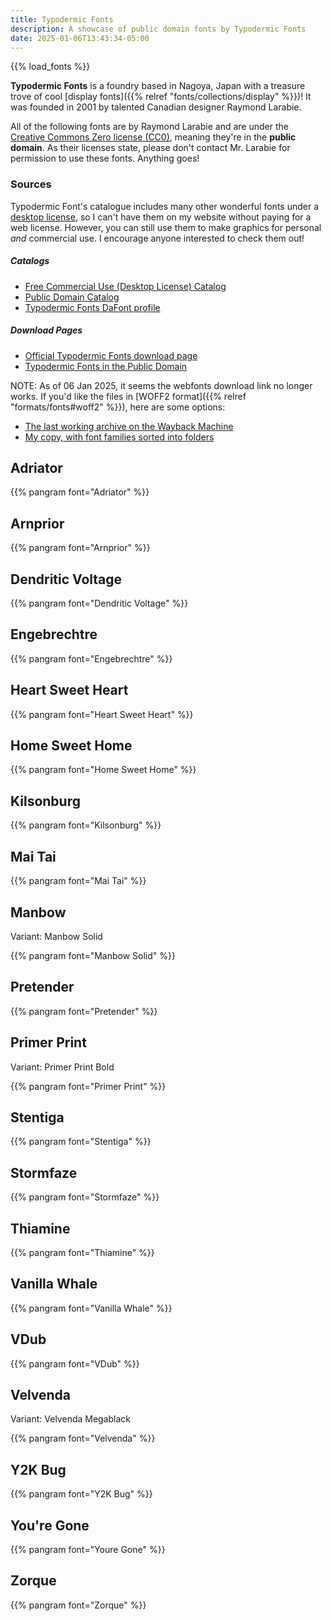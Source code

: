 ```yaml
---
title: Typodermic Fonts
description: A showcase of public domain fonts by Typodermic Fonts
date: 2025-01-06T13:43:34-05:00
---
```


{{% load_fonts %}}

**Typodermic Fonts** is a foundry based in Nagoya, Japan with a treasure trove of cool
[display fonts]({{% relref "fonts/collections/display" %}})!
It was founded in 2001 by talented Canadian designer Raymond Larabie.

All of the following fonts are by Raymond Larabie and are under the
[Creative Commons Zero license (CC0)](https://creativecommons.org/publicdomain/zero/1.0),
meaning they're in the **public domain**. As their licenses state, please don't
contact Mr. Larabie for permission to use these fonts. Anything goes!

### Sources

Typodermic Font's catalogue includes many other wonderful fonts under a
[desktop license](https://typodermicfonts.com/end-user-license-agreement),
so I can't have them on my website without paying for a web license. However, you can
still use them to make graphics for personal *and* commercial use. I encourage anyone
interested to check them out!

##### Catalogs

- [Free Commercial Use (Desktop License) Catalog](https://typodermicfonts.com/wp-content/uploads/2024/06/typodermic-free-fonts-2024a.pdf)
- [Public Domain Catalog](https://typodermicfonts.com/wp-content/uploads/2024/06/typodermic-public-domain-2024-04.pdf)
- [Typodermic Fonts DaFont profile](https://www.dafont.com/typodermic-fonts.d1705)

##### Download Pages

- [Official Typodermic Fonts download page](https://typodermicfonts.com/downloads)
- [Typodermic Fonts in the Public Domain](https://typodermicfonts.com/public-domain)

<span class="tertiary">NOTE</span>:
As of 06 Jan 2025, it seems the webfonts download link no longer works.
If you'd like the files in [WOFF2 format]({{% relref "formats/fonts#woff2" %}}),
here are some options:

- [The last working archive on the Wayback Machine](https://web.archive.org/web/20240911192441/https://typodermicfonts.com/public-domain)
- [My copy, with font families sorted into folders](https://github.com/mimvoid/neocities-site/blob/main/src/content/design/fonts/collections/typodermic/typodermic-public-domain-webfonts-2024-04.zip)

## Adriator

{{% pangram font="Adriator" %}}

## Arnprior

{{% pangram font="Arnprior" %}}

## Dendritic Voltage

{{% pangram font="Dendritic Voltage" %}}

## Engebrechtre

{{% pangram font="Engebrechtre" %}}

## Heart Sweet Heart

{{% pangram font="Heart Sweet Heart" %}}

## Home Sweet Home

{{% pangram font="Home Sweet Home" %}}

## Kilsonburg

{{% pangram font="Kilsonburg" %}}

## Mai Tai

{{% pangram font="Mai Tai" %}}

## Manbow

<span class="primary">Variant</span>: Manbow Solid

{{% pangram font="Manbow Solid" %}}

## Pretender

{{% pangram font="Pretender" %}}

## Primer Print

<span class="primary">Variant</span>: Primer Print Bold

{{% pangram font="Primer Print" %}}

## Stentiga

{{% pangram font="Stentiga" %}}

## Stormfaze

{{% pangram font="Stormfaze" %}}

## Thiamine

{{% pangram font="Thiamine" %}}

## Vanilla Whale

{{% pangram font="Vanilla Whale" %}}

## VDub

{{% pangram font="VDub" %}}

## Velvenda

<span class="primary">Variant</span>: Velvenda Megablack

{{% pangram font="Velvenda" %}}

## Y2K Bug

{{% pangram font="Y2K Bug" %}}

## You're Gone

{{% pangram font="Youre Gone" %}}

## Zorque

{{% pangram font="Zorque" %}}
